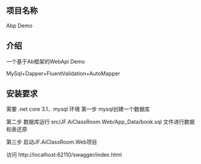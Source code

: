 ## 项目名称 
Abp Demo
## 介绍
一个基于Ab框架的WebApi Demo

MySql+Dapper+FluentValidation+AutoMapper
## 安装要求
需要 .net core 3.1、mysql 环境
第一步 mysql创建一个数据库

第二步 数据库运行 src/JF.AiClassRoom.Web/App_Data/book.sql 文件进行数据和表还原

第三步 启动JF.AiClassRoom.Web项目

访问 http://localhost:62110/swagger/index.html




